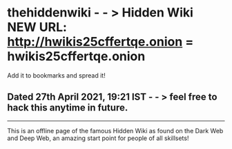 # thehiddenwiki - - > Hidden Wiki NEW URL: http://hwikis25cffertqe.onion = hwikis25cffertqe.onion
Add it to bookmarks and spread it!

## Dated 27th April 2021, 19:21 IST - - > feel free to hack this anytime in future.

-----------

This is an offline page of the famous Hidden Wiki as found on the Dark Web and Deep Web, an amazing start point for people of all skillsets!
